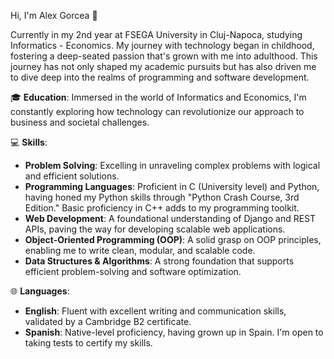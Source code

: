 Hi, I'm Alex Gorcea 👋

Currently in my 2nd year at FSEGA University in Cluj-Napoca, studying Informatics - Economics. My journey with technology began in childhood, fostering a deep-seated passion that's grown with me into adulthood.
This journey has not only shaped my academic pursuits but has also driven me to dive deep into the realms of programming and software development.

🎓 **Education**: Immersed in the world of Informatics and Economics, I'm constantly exploring how technology can revolutionize our approach to business and societal challenges.

💻 **Skills**:
- **Problem Solving**: Excelling in unraveling complex problems with logical and efficient solutions.
- **Programming Languages**: Proficient in C (University level) and Python, having honed my Python skills through "Python Crash Course, 3rd Edition." Basic proficiency in C++ adds to my programming toolkit.
- **Web Development**: A foundational understanding of Django and REST APIs, paving the way for developing scalable web applications.
- **Object-Oriented Programming (OOP)**: A solid grasp on OOP principles, enabling me to write clean, modular, and scalable code.
- **Data Structures & Algorithms**: A strong foundation that supports efficient problem-solving and software optimization.
  
🌐 **Languages**:
- **English**: Fluent with excellent writing and communication skills, validated by a Cambridge B2 certificate.
- **Spanish**: Native-level proficiency, having grown up in Spain. I'm open to taking tests to certify my skills.


